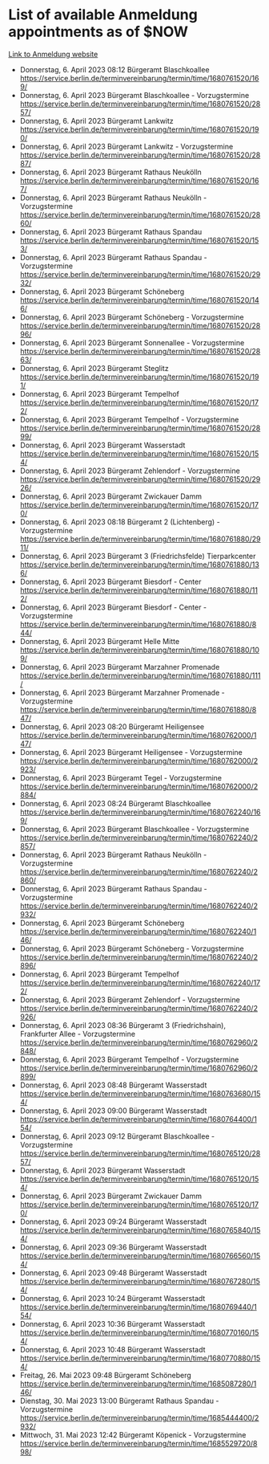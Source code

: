 # List of available Anmeldung appointments as of $NOW
[Link to Anmeldung website](https://service.berlin.de/terminvereinbarung/termin/tag.php?termin=1&anliegen[]=120686&dienstleisterlist=122210,122217,327316,122219,327312,122227,327314,122231,327346,122243,327348,122254,122252,329742,122260,329745,122262,329748,122271,327278,122273,327274,122277,327276,330436,122280,327294,122282,327290,122284,327292,122291,327270,122285,327266,122286,327264,122296,327268,150230,329760,122297,327286,122294,327284,122312,329763,122314,329775,122304,327330,122311,327334,122309,327332,317869,122281,327352,122279,329772,122283,122276,327324,122274,327326,122267,329766,122246,327318,122251,327320,122257,327322,122208,327298,122226,327300&herkunft=http%3A%2F%2Fservice.berlin.de%2Fdienstleistung%2F120686%2F)
- Donnerstag, 6. April 2023 08:12 Bürgeramt Blaschkoallee https://service.berlin.de/terminvereinbarung/termin/time/1680761520/169/
- Donnerstag, 6. April 2023  Bürgeramt Blaschkoallee - Vorzugstermine https://service.berlin.de/terminvereinbarung/termin/time/1680761520/2857/
- Donnerstag, 6. April 2023  Bürgeramt Lankwitz https://service.berlin.de/terminvereinbarung/termin/time/1680761520/190/
- Donnerstag, 6. April 2023  Bürgeramt Lankwitz - Vorzugstermine https://service.berlin.de/terminvereinbarung/termin/time/1680761520/2887/
- Donnerstag, 6. April 2023  Bürgeramt Rathaus Neukölln https://service.berlin.de/terminvereinbarung/termin/time/1680761520/167/
- Donnerstag, 6. April 2023  Bürgeramt Rathaus Neukölln - Vorzugstermine https://service.berlin.de/terminvereinbarung/termin/time/1680761520/2860/
- Donnerstag, 6. April 2023  Bürgeramt Rathaus Spandau https://service.berlin.de/terminvereinbarung/termin/time/1680761520/153/
- Donnerstag, 6. April 2023  Bürgeramt Rathaus Spandau - Vorzugstermine https://service.berlin.de/terminvereinbarung/termin/time/1680761520/2932/
- Donnerstag, 6. April 2023  Bürgeramt Schöneberg https://service.berlin.de/terminvereinbarung/termin/time/1680761520/146/
- Donnerstag, 6. April 2023  Bürgeramt Schöneberg - Vorzugstermine https://service.berlin.de/terminvereinbarung/termin/time/1680761520/2896/
- Donnerstag, 6. April 2023  Bürgeramt Sonnenallee - Vorzugstermine https://service.berlin.de/terminvereinbarung/termin/time/1680761520/2863/
- Donnerstag, 6. April 2023  Bürgeramt Steglitz https://service.berlin.de/terminvereinbarung/termin/time/1680761520/191/
- Donnerstag, 6. April 2023  Bürgeramt Tempelhof https://service.berlin.de/terminvereinbarung/termin/time/1680761520/172/
- Donnerstag, 6. April 2023  Bürgeramt Tempelhof - Vorzugstermine https://service.berlin.de/terminvereinbarung/termin/time/1680761520/2899/
- Donnerstag, 6. April 2023  Bürgeramt Wasserstadt https://service.berlin.de/terminvereinbarung/termin/time/1680761520/154/
- Donnerstag, 6. April 2023  Bürgeramt Zehlendorf - Vorzugstermine https://service.berlin.de/terminvereinbarung/termin/time/1680761520/2926/
- Donnerstag, 6. April 2023  Bürgeramt Zwickauer Damm https://service.berlin.de/terminvereinbarung/termin/time/1680761520/170/
- Donnerstag, 6. April 2023 08:18 Bürgeramt 2 (Lichtenberg) - Vorzugstermine https://service.berlin.de/terminvereinbarung/termin/time/1680761880/2911/
- Donnerstag, 6. April 2023  Bürgeramt 3 (Friedrichsfelde) Tierparkcenter https://service.berlin.de/terminvereinbarung/termin/time/1680761880/136/
- Donnerstag, 6. April 2023  Bürgeramt Biesdorf - Center https://service.berlin.de/terminvereinbarung/termin/time/1680761880/112/
- Donnerstag, 6. April 2023  Bürgeramt Biesdorf - Center - Vorzugstermine https://service.berlin.de/terminvereinbarung/termin/time/1680761880/844/
- Donnerstag, 6. April 2023  Bürgeramt Helle Mitte https://service.berlin.de/terminvereinbarung/termin/time/1680761880/109/
- Donnerstag, 6. April 2023  Bürgeramt Marzahner Promenade https://service.berlin.de/terminvereinbarung/termin/time/1680761880/111/
- Donnerstag, 6. April 2023  Bürgeramt Marzahner Promenade - Vorzugstermine https://service.berlin.de/terminvereinbarung/termin/time/1680761880/847/
- Donnerstag, 6. April 2023 08:20 Bürgeramt Heiligensee https://service.berlin.de/terminvereinbarung/termin/time/1680762000/147/
- Donnerstag, 6. April 2023  Bürgeramt Heiligensee - Vorzugstermine https://service.berlin.de/terminvereinbarung/termin/time/1680762000/2923/
- Donnerstag, 6. April 2023  Bürgeramt Tegel - Vorzugstermine https://service.berlin.de/terminvereinbarung/termin/time/1680762000/2884/
- Donnerstag, 6. April 2023 08:24 Bürgeramt Blaschkoallee https://service.berlin.de/terminvereinbarung/termin/time/1680762240/169/
- Donnerstag, 6. April 2023  Bürgeramt Blaschkoallee - Vorzugstermine https://service.berlin.de/terminvereinbarung/termin/time/1680762240/2857/
- Donnerstag, 6. April 2023  Bürgeramt Rathaus Neukölln - Vorzugstermine https://service.berlin.de/terminvereinbarung/termin/time/1680762240/2860/
- Donnerstag, 6. April 2023  Bürgeramt Rathaus Spandau - Vorzugstermine https://service.berlin.de/terminvereinbarung/termin/time/1680762240/2932/
- Donnerstag, 6. April 2023  Bürgeramt Schöneberg https://service.berlin.de/terminvereinbarung/termin/time/1680762240/146/
- Donnerstag, 6. April 2023  Bürgeramt Schöneberg - Vorzugstermine https://service.berlin.de/terminvereinbarung/termin/time/1680762240/2896/
- Donnerstag, 6. April 2023  Bürgeramt Tempelhof https://service.berlin.de/terminvereinbarung/termin/time/1680762240/172/
- Donnerstag, 6. April 2023  Bürgeramt Zehlendorf - Vorzugstermine https://service.berlin.de/terminvereinbarung/termin/time/1680762240/2926/
- Donnerstag, 6. April 2023 08:36 Bürgeramt 3 (Friedrichshain), Frankfurter Allee - Vorzugstermine https://service.berlin.de/terminvereinbarung/termin/time/1680762960/2848/
- Donnerstag, 6. April 2023  Bürgeramt Tempelhof - Vorzugstermine https://service.berlin.de/terminvereinbarung/termin/time/1680762960/2899/
- Donnerstag, 6. April 2023 08:48 Bürgeramt Wasserstadt https://service.berlin.de/terminvereinbarung/termin/time/1680763680/154/
- Donnerstag, 6. April 2023 09:00 Bürgeramt Wasserstadt https://service.berlin.de/terminvereinbarung/termin/time/1680764400/154/
- Donnerstag, 6. April 2023 09:12 Bürgeramt Blaschkoallee - Vorzugstermine https://service.berlin.de/terminvereinbarung/termin/time/1680765120/2857/
- Donnerstag, 6. April 2023  Bürgeramt Wasserstadt https://service.berlin.de/terminvereinbarung/termin/time/1680765120/154/
- Donnerstag, 6. April 2023  Bürgeramt Zwickauer Damm https://service.berlin.de/terminvereinbarung/termin/time/1680765120/170/
- Donnerstag, 6. April 2023 09:24 Bürgeramt Wasserstadt https://service.berlin.de/terminvereinbarung/termin/time/1680765840/154/
- Donnerstag, 6. April 2023 09:36 Bürgeramt Wasserstadt https://service.berlin.de/terminvereinbarung/termin/time/1680766560/154/
- Donnerstag, 6. April 2023 09:48 Bürgeramt Wasserstadt https://service.berlin.de/terminvereinbarung/termin/time/1680767280/154/
- Donnerstag, 6. April 2023 10:24 Bürgeramt Wasserstadt https://service.berlin.de/terminvereinbarung/termin/time/1680769440/154/
- Donnerstag, 6. April 2023 10:36 Bürgeramt Wasserstadt https://service.berlin.de/terminvereinbarung/termin/time/1680770160/154/
- Donnerstag, 6. April 2023 10:48 Bürgeramt Wasserstadt https://service.berlin.de/terminvereinbarung/termin/time/1680770880/154/
- Freitag, 26. Mai 2023 09:48 Bürgeramt Schöneberg https://service.berlin.de/terminvereinbarung/termin/time/1685087280/146/
- Dienstag, 30. Mai 2023 13:00 Bürgeramt Rathaus Spandau - Vorzugstermine https://service.berlin.de/terminvereinbarung/termin/time/1685444400/2932/
- Mittwoch, 31. Mai 2023 12:42 Bürgeramt Köpenick - Vorzugstermine https://service.berlin.de/terminvereinbarung/termin/time/1685529720/898/
